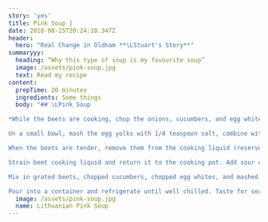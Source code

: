 ```yaml
---
story: 'yes'
title: Pink Soup |
date: 2018-08-25T20:24:10.347Z
header:
  hero: "Real Change in Oldham **\LStuart's Story**"
summaryyy:
  heading: “Why this type of soup is my favourite soup”
  image: /assets/pink-soup.jpg
  text: Read my recipe
content:
  prepTime: 20 minutes
  ingredients: Some things 
  body: "## \LPink Soup 

*While the beets are cooking, chop the onions, cucumbers, and egg whites finely.

Un a small bowl, mash the egg yolks with 1/4 teaspoon salt, combine with sliced green onion, and reserve.

When the beets are tender, remove them from the cooking liquid (reserve the cooking liquid) and cool them in the refrigerator for at least 1 hour. When cool, grate the beets coarsely.

Strain beet cooking liquid and return it to the cooking pot. Add sour cream and buttermilk, blending well.

Mix in grated beets, chopped cucumbers, chopped egg whites, and mashed yolk-green onion mixture. Stir until well blended. Adjust seasonings.

Pour into a container and refrigerate until well chilled. Taste for seasonings again and adjust if necessary. Serve in a chilled bowl or glass topped with chopped dill.*"
  image: /assets/pink-soup.jpg
  name: Lithuanian Pink Soup
---
```


